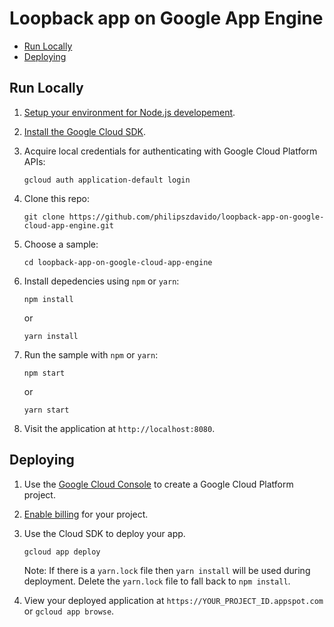 # Loopback app on Google App Engine

* [Run Locally](#run-locally)
* [Deploying](#deploying)

## Run Locally

1.  [Setup your environment for Node.js developement][nodejs_dev].
1.  [Install the Google Cloud SDK][sdk].
1.  Acquire local credentials for authenticating with Google Cloud Platform APIs:

        gcloud auth application-default login

1.  Clone this repo:

        git clone https://github.com/philipszdavido/loopback-app-on-google-cloud-app-engine.git

1.  Choose a sample:

        cd loopback-app-on-google-cloud-app-engine

1.  Install depedencies using `npm` or `yarn`:

        npm install

    or

        yarn install

1.  Run the sample with `npm` or `yarn`:

        npm start

    or

        yarn start

1.  Visit the application at `http://localhost:8080`.

## Deploying

1.  Use the [Google Cloud Console][console] to create a Google Cloud Platform
    project.
1.  [Enable billing][billing] for your project.

1.  Use the Cloud SDK to deploy your app.

        gcloud app deploy

    Note: If there is a `yarn.lock` file then `yarn install` will be used during
    deployment. Delete the `yarn.lock` file to fall back to `npm install`.

1.  View your deployed application at `https://YOUR_PROJECT_ID.appspot.com` or `gcloud app browse`.

[nodejs]: https://nodejs.org/
[appengine]: https://cloud.google.com/appengine/docs/flexible/nodejs/
[nodejs_dev]: https://cloud.google.com/community/tutorials/how-to-prepare-a-nodejs-dev-environment
[sdk]: https://cloud.google.com/sdk/
[console]: https://console.cloud.google.com
[billing]: https://support.google.com/cloud/answer/6293499#enable-billing
[official_samples]: https://github.com/GoogleCloudPlatform/nodejs-docs-samples/tree/master/appengine
[community_samples]: https://cloud.google.com/community/tutorials/?q=%22Node.js%22
